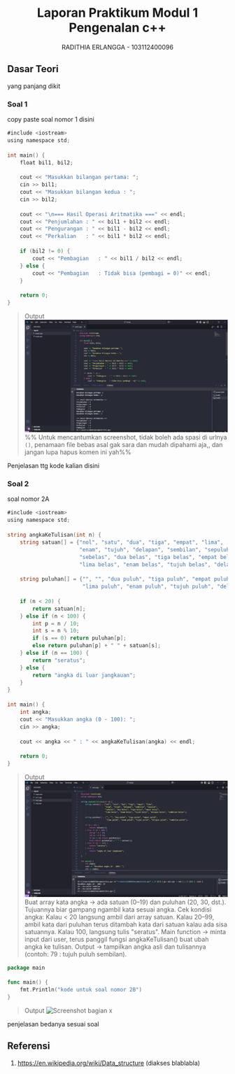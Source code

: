 # <h1 align="center">Laporan Praktikum Modul 1 <br> Pengenalan c++ </h1>
<p align="center"> RADITHIA ERLANGGA - 103112400096 </p>

## Dasar Teori

yang panjang dikit




### Soal 1

copy paste soal nomor 1 disini

```go
#include <iostream>
using namespace std;

int main() {
    float bil1, bil2;

    cout << "Masukkan bilangan pertama: ";
    cin >> bil1;
    cout << "Masukkan bilangan kedua : ";
    cin >> bil2;

    cout << "\n=== Hasil Operasi Aritmatika ===" << endl;
    cout << "Penjumlahan : " << bil1 + bil2 << endl;
    cout << "Pengurangan : " << bil1 - bil2 << endl;
    cout << "Perkalian   : " << bil1 * bil2 << endl;

    if (bil2 != 0) {
        cout << "Pembagian   : " << bil1 / bil2 << endl;
    } else {
        cout << "Pembagian   : Tidak bisa (pembagi = 0)" << endl;
    }

    return 0;
}

```

> Output
> ![Screenshot bagian x](Output/no1.jpg)
> %% Untuk mencantumkan screenshot, tidak boleh ada spasi di urlnya `()`, penamaan file bebas asal gak sara dan mudah dipahami aja,, dan jangan lupa hapus komen ini yah%%

Penjelasan ttg kode kalian disini

### Soal 2

soal nomor 2A

```go
#include <iostream>
using namespace std;

string angkaKeTulisan(int n) {
    string satuan[] = {"nol", "satu", "dua", "tiga", "empat", "lima",
                       "enam", "tujuh", "delapan", "sembilan", "sepuluh",
                       "sebelas", "dua belas", "tiga belas", "empat belas",
                       "lima belas", "enam belas", "tujuh belas", "delapan belas", "sembilan belas"};
                       
    string puluhan[] = {"", "", "dua puluh", "tiga puluh", "empat puluh",
                        "lima puluh", "enam puluh", "tujuh puluh", "delapan puluh", "sembilan puluh"};

    if (n < 20) {
        return satuan[n];
    } else if (n < 100) {
        int p = n / 10;
        int s = n % 10;
        if (s == 0) return puluhan[p];
        else return puluhan[p] + " " + satuan[s];
    } else if (n == 100) {
        return "seratus";
    } else {
        return "angka di luar jangkauan";
    }
}

int main() {
    int angka;
    cout << "Masukkan angka (0 - 100): ";
    cin >> angka;

    cout << angka << " : " << angkaKeTulisan(angka) << endl;

    return 0;
}

```
> Output
> ![Screenshot bagian x](Output/no2.jpg)
Buat array kata angka → ada satuan (0–19) dan puluhan (20, 30, dst.). Tujuannya biar gampang ngambil kata sesuai angka.
Cek kondisi angka:
Kalau < 20 langsung ambil dari array satuan.
Kalau 20–99, ambil kata dari puluhan terus ditambah kata dari satuan kalau ada sisa satuannya.
Kalau 100, langsung tulis "seratus".
Main function → minta input dari user, terus panggil fungsi angkaKeTulisan() buat ubah angka ke tulisan.
Output → tampilkan angka asli dan tulisannya (contoh: 79 : tujuh puluh sembilan).


```go
package main

func main() {
	fmt.Println("kode untuk soal nomor 2B")
}
```

> Output
> ![Screenshot bagian x](output/screenshot_soal2B.png)

penjelasan bedanya sesuai soal

## Referensi

1. https://en.wikipedia.org/wiki/Data_structure (diakses blablabla)

